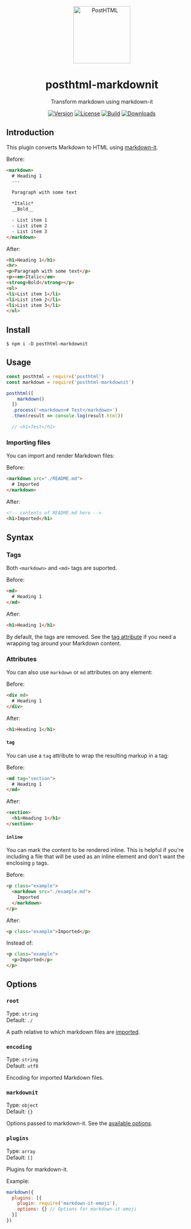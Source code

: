 <div align="center">
  <img width="150" height="150" title="PostHTML" src="https://posthtml.github.io/posthtml/logo.svg">
  <h1>posthtml-markdownit</h1>
  <p>Transform markdown using markdown-it</p>

  [![Version][npm-version-shield]][npm]
  [![License][license-shield]][license]
  [![Build][travis-ci-shield]][travis-ci]
  [![Downloads][npm-stats-shield]][npm-stats]
</div>

## Introduction

This plugin converts Markdown to HTML using [markdown-it](https://github.com/markdown-it/markdown-it).

Before:

```html
<markdown>
  # Heading 1
  ---

  Paragraph with some text

  *Italic*
  __Bold__

  - List item 1
  - List item 2
  - List item 3
</markdown>
```

After:

```html
<h1>Heading 1</h1>
<hr>
<p>Paragraph with some text</p>
<p><em>Italic</em>
<strong>Bold</strong></p>
<ul>
<li>List item 1</li>
<li>List item 2</li>
<li>List item 3</li>
</ul>
```

## Install

```
$ npm i -D posthtml-markdownit
```

## Usage

```js
const posthtml = require('posthtml')
const markdown = require('posthtml-markdownit')

posthtml([
    markdown()
  ])
  .process('<markdown># Test</markdown>')
  .then(result => console.log(result.html))

  // <h1>Test</h1>
```

### Importing files

You can import and render Markdown files:

Before:

```html
<markdown src="./README.md">
  # Imported
</markdown>
```

After:

```html
<!-- contents of README.md here -->
<h1>Imported</h1>
```

## Syntax

### Tags

Both `<markdown>` and `<md>` tags are suported.

Before:

```html
<md>
  # Heading 1
</md>
```

After:

```html
<h1>Heading 1</h1>
```

By default, the tags are removed. See the [tag attribute](#tag) if you need a wrapping tag around your Markdown content.

### Attributes

You can also use `markdown` or `md` attributes on any element:

Before:

```html
<div md>
  # Heading 1
</div>
```

After:

```html
<h1>Heading 1</h1>
```

#### `tag`

You can use a `tag` attribute to wrap the resulting markup in a tag:

Before:

```html
<md tag="section">
  # Heading 1
</md>
```

After:

```html
<section>
  <h1>Heading 1</h1>
</section>
```

#### `inline`

You can mark the content to be rendered inline. This is helpful if you're including a file that will be used as an inline element and don't want the enclosing `p` tags.

Before:

```html
<p class="example">
  <markdown src="./example.md">
    Imported
  </markdown>
</p>
```

After:

```html
<p class="example">Imported</p>
```

Instead of:

```html
<p class="example">
  <p>Imported</p>
</p>
```

## Options

### `root`

Type: `string`\
Default: `./`

A path relative to which markdown files are [imported](#importing-files).

### `encoding`

Type: `string`\
Default: `utf8`

Encoding for imported Markdown files.

### `markdownit`

Type: `object`\
Default: `{}`

Options passed to markdown-it. See the [available options](https://github.com/markdown-it/markdown-it#init-with-presets-and-options).

### `plugins`

Type: `array`\
Default: `[]`

Plugins for markdown-it.

Example:

```js
markdown({
  plugins: [{
    plugin: require('markdown-it-emoji'),
    options: {} // Options for markdown-it-emoji
  }]
})
```

[npm]: https://www.npmjs.com/package/posthtml-markdownit
[npm-version-shield]: https://img.shields.io/npm/v/posthtml-markdownit.svg
[npm-stats]: http://npm-stat.com/charts.html?package=posthtml-markdownit
[npm-stats-shield]: https://img.shields.io/npm/dt/posthtml-markdownit.svg
[travis-ci]: https://travis-ci.org/posthtml/posthtml-markdownit/
[travis-ci-shield]: https://img.shields.io/travis/posthtml/posthtml-markdownit/master.svg
[license]: ./LICENSE
[license-shield]: https://img.shields.io/npm/l/posthtml-markdownit.svg
